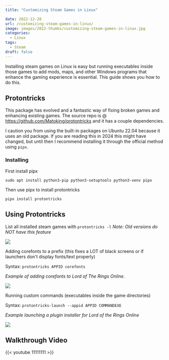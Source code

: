 ```yaml
---
title: "Customizing Steam Games in Linux"

date: 2022-12-28
url: /customizing-steam-games-in-linux/
image: images/2022-thumbs/customizing-steam-games-in-linux.jpg
categories:
  - Linux
tags:
  - Steam
draft: false
---
```

Installing steam games on Linux is easy but running executables inside those games to add mods, maps, and other Windows programs that enhance the gaming experience is essential. This guide shows you how to do this.
<!--more-->

## Protontricks

This package has evolved and a fantastic way of fixing broken games and enhancing existing games. The source repo is @ <https://github.com/Matoking/protontricks> and it has a couple dependencies.

I caution you from using the built-in packages on Ubuntu 22.04 because it uses an old package. If you are reading this in 2024 this might have changed, but until then I recommend installing it through the official method using `pipx`.

### Installing

First install pipx

```
sudo apt install python3-pip python3-setuptools python3-venv pipx

```

Then use pipx to install protontricks
```
pipx install protontricks
```

## Using Protontricks

List all installed steam games with `protontricks -l` _Note: Old versions do NOT have this feature_

![](/images/2022/customizing-steam-games-in-linux/list-proton.png)

Adding corefonts to a prefix (this fixes a LOT of black screens or if launchers don't display fonts/text properly)

Syntax: `protontricks APPID corefonts`

_Example of adding corefonts to Lord of The Rings Online._

![](/images/2022/customizing-steam-games-in-linux/corefont-install.png)

Running custom commands (executables inside the game directories)

Syntax: `protontricks-launch --appid APPID COMMANDEXE`

_Example launching a plugin installer for Lord of the Rings Online_

![](/images/2022/customizing-steam-games-in-linux/plugin-launch.png)

## Walkthrough Video

{{< youtube 11111111 >}}
